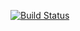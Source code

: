 [![Build Status](https://travis-ci.com/Yu-Sen-Wang/CSE110_Lab5_TravisCI.svg?branch=master)](https://travis-ci.com/Yu-Sen-Wang/CSE110_Lab5_TravisCI)
